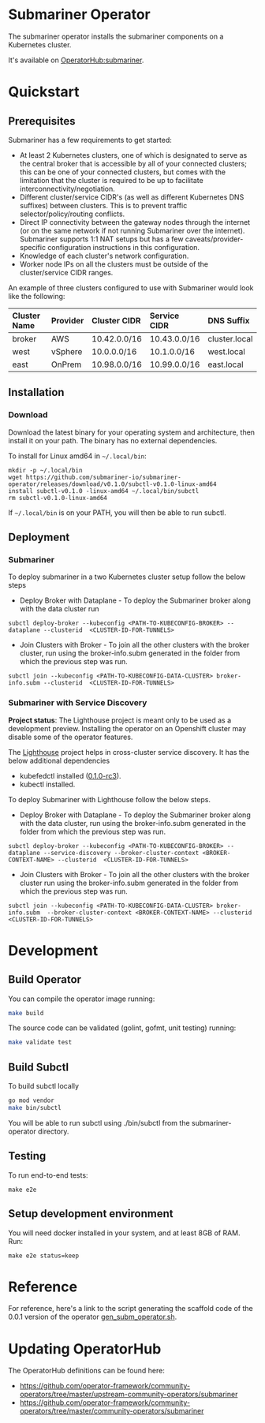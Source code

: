 # Submariner Operator

The submariner operator installs the submariner components on a Kubernetes cluster.

It's available on [OperatorHub:submariner](https://operatorhub.io/operator/submariner).

# Quickstart

## Prerequisites

Submariner has a few requirements to get started:

- At least 2 Kubernetes clusters, one of which is designated to serve as the central broker that is accessible by all of your connected clusters; this can be one of your connected clusters, but comes with the limitation that the cluster is required to be up to facilitate interconnectivity/negotiation.
- Different cluster/service CIDR's (as well as different Kubernetes DNS suffixes) between clusters. This is to prevent traffic selector/policy/routing conflicts.
- Direct IP connectivity between the gateway nodes through the internet (or on the same network if not running Submariner over the internet). Submariner supports 1:1 NAT setups but has a few caveats/provider-specific configuration instructions in this configuration.
- Knowledge of each cluster's network configuration.
- Worker node IPs on all the clusters must be outside of the cluster/service CIDR ranges.

An example of three clusters configured to use with Submariner would look like the following:

| Cluster Name | Provider | Cluster CIDR | Service CIDR | DNS Suffix |
|:-------------|:---------|:-------------|:-------------|:-----------|
| broker       | AWS      | 10.42.0.0/16 | 10.43.0.0/16 | cluster.local |
| west         | vSphere  | 10.0.0.0/16  | 10.1.0.0/16  | west.local |
| east         | OnPrem   | 10.98.0.0/16 | 10.99.0.0/16 | east.local |

## Installation

### Download
Download the latest binary for your operating system and architecture, then install it on your path. The binary has no external dependencies.

To install for Linux amd64 in `~/.local/bin`:

    mkdir -p ~/.local/bin
    wget https://github.com/submariner-io/submariner-operator/releases/download/v0.1.0/subctl-v0.1.0-linux-amd64
    install subctl-v0.1.0 -linux-amd64 ~/.local/bin/subctl
    rm subctl-v0.1.0-linux-amd64
If `~/.local/bin` is on your PATH, you will then be able to run subctl.

## Deployment

### Submariner

To deploy submariner in a two Kubernetes cluster setup follow the below steps

* Deploy Broker with Dataplane - To deploy the Submariner broker along with the data cluster run
```
subctl deploy-broker --kubeconfig <PATH-TO-KUBECONFIG-BROKER> --dataplane --clusterid  <CLUSTER-ID-FOR-TUNNELS>
```


* Join Clusters with Broker - To join all the other clusters with the broker cluster, run using the broker-info.subm generated in the folder from which the previous step was run.

```
subctl join --kubeconfig <PATH-TO-KUBECONFIG-DATA-CLUSTER> broker-info.subm --clusterid  <CLUSTER-ID-FOR-TUNNELS>
```

### Submariner with Service Discovery

 **Project status**: The Lighthouse project is meant only to be used as a development preview. Installing the operator on an Openshift cluster may disable some of the operator features.

The [Lighthouse](https://github.com/submariner-io/lighthouse) project helps in cross-cluster service discovery. It has the below additional dependencies

- kubefedctl installed ([0.1.0-rc3](https://github.com/kubernetes-sigs/kubefed/releases/tag/v0.1.0-rc3)).
- kubectl installed.

To deploy Submariner with Lighthouse follow the below steps.

* Deploy Broker with Dataplane - To deploy the Submariner broker along with the data cluster, run using the broker-info.subm generated in the folder from which the previous step was run.
```
subctl deploy-broker --kubeconfig <PATH-TO-KUBECONFIG-BROKER> --dataplane --service-discovery --broker-cluster-context <BROKER-CONTEXT-NAME> --clusterid  <CLUSTER-ID-FOR-TUNNELS>
```

* Join Clusters with Broker - To join all the other clusters with the broker cluster run using the broker-info.subm generated in the folder from which the previous step was run.

```
subctl join --kubeconfig <PATH-TO-KUBECONFIG-DATA-CLUSTER> broker-info.subm  --broker-cluster-context <BROKER-CONTEXT-NAME> --clusterid  <CLUSTER-ID-FOR-TUNNELS>
```


# Development
 
## Build Operator
 
 You can compile the operator image running:
```bash
make build
```

The source code can be validated (golint, gofmt, unit testing) running:
```bash
make validate test
```

## Build Subctl

To build subctl locally
```bash
go mod vendor
make bin/subctl
```
You will be able to run subctl using ./bin/subctl from the submariner-operator directory.
 
## Testing
To run end-to-end tests:
```
make e2e
```
 
## Setup development environment 
You will need docker installed in your system, and at least 8GB of RAM. Run:

 ```
 make e2e status=keep
 ```
 
 

# Reference

For reference, here's a link to the script generating the scaffold code of the 0.0.1
version of the operator [gen_subm_operator.sh](https://github.com/submariner-io/submariner/blob/v0.0.2/operators/go/gen_subm_operator.sh).


# Updating OperatorHub

The OperatorHub definitions can be found here:
* https://github.com/operator-framework/community-operators/tree/master/upstream-community-operators/submariner
* https://github.com/operator-framework/community-operators/tree/master/community-operators/submariner

